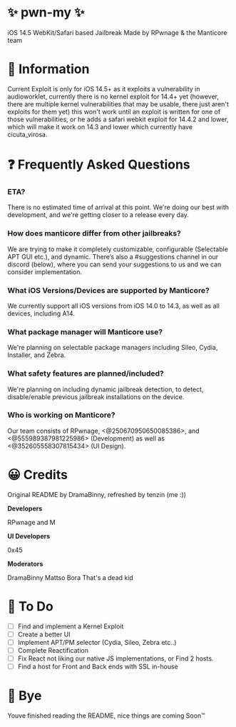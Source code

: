 # ✨ pwn-my ✨

iOS 14.5 WebKit/Safari based Jailbreak
Made by RPwnage & the Manticore team

# 📜 Information

Current Exploit is only for iOS 14.5+ as it exploits a vulnerability in audioworklet, currently there is no kernel exploit for 14.4+ yet (however, there are multiple kernel vulnerabilities that may be usable, there just aren't exploits for them yet) this won't work until an exploit is written for one of those vulnerabilities, or he adds a safari webkit exploit for 14.4.2 and lower, which will make it work on 14.3 and lower which currently have cicuta_virosa.
# ❓ Frequently Asked Questions

### ETA?

There is no estimated time of arrival at this point. We're doing our best with development, and we're getting closer to a release every day.

### How does manticore differ from other jailbreaks?

We are trying to make it completely customizable, configurable (Selectable APT GUI etc.), and dynamic. There’s also a #suggestions channel in our discord (below), where you can send your suggestions to us and we can consider implementation.

### What iOS Versions/Devices are supported by Manticore?

We currently support all iOS versions from iOS 14.0 to 14.3, as well as all devices, including A14.

### What package manager will Manticore use?

We're planning on selectable package managers including Sileo, Cydia, Installer, and Zebra.

### What safety features are planned/included?

We're planning on including dynamic jailbreak detection, to detect, disable/enable previous jailbreak installations on the device.

### Who is working on Manticore?
Our team consists of RPwnage, <@250670950650085386>, and <@555989387981225986> (Development) as well as <@352605558307815434> (UI Design).

# 😀 Credits

Original README by DramaBinny, refreshed by tenzin (me :))

__Developers__

RPwnage and M

__UI Developers__

0x45

__Moderators__

DramaBinny
Mattso
Bora
That's a dead kid

# 📜 To Do

- [ ] Find and implement a Kernel Exploit
- [ ] Create a better UI
- [ ] Implement APT/PM selector (Cydia, Sileo, Zebra etc..)
- [ ] Complete Reactification
- [ ] Fix React not liking our native JS implementations, or Find 2 hosts.
- [ ] Find a host for Front and Back ends with SSL in-house

# 👋 Bye
Youve finished reading the README, nice things are coming Soon:tm:
